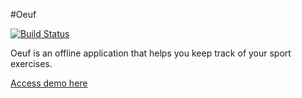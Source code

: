 #Oeuf

[![Build Status](https://travis-ci.com/Fley/oeuf.svg?branch=master)](https://travis-ci.com/Fley/oeuf)

Oeuf is an offline application that helps you keep track of your sport exercises.

[Access demo here](https://fley.github.io/oeuf)
